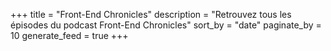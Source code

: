 +++
title = "Front-End Chronicles"
description = "Retrouvez tous les épisodes du podcast Front-End Chronicles"
sort_by = "date"
paginate_by = 10
generate_feed = true
+++
